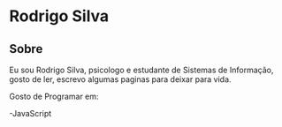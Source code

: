 # Rodrigo Silva

## Sobre

Eu sou Rodrigo Silva, psicologo e estudante de Sistemas de Informação, gosto de ler, escrevo algumas paginas para deixar para vida.

Gosto de Programar em:

-JavaScript